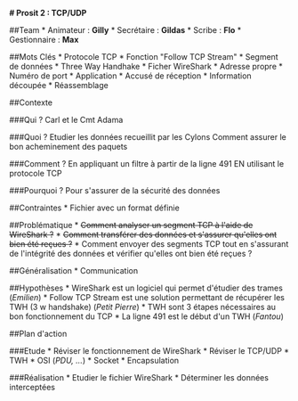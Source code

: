 **# Prosit 2 : TCP/UDP**

  ##Team
    * Animateur : **Gilly**
    * Secrétaire : **Gildas**
    * Scribe : **Flo**
    * Gestionnaire : **Max**


  ##Mots Clés
    * Protocole TCP
    * Fonction "Follow TCP Stream"
    * Segment de données
    * Three Way Handhake
    * Ficher WireShark
    * Adresse propre
    * Numéro de port
    * Application
    * Accusé de réception
    * Information découpée
    * Réassemblage

  ##Contexte

  ###Qui ?
    Carl et le Cmt Adama

  ###Quoi ?
    Etudier les données recueillit par les Cylons 
    Comment assurer le bon acheminement des paquets
  
  ###Comment ?
    En appliquant un filtre à partir de la ligne 491
    EN utilisant le protocole TCP
  
  ###Pourquoi ?
    Pour s'assurer de la sécurité des données

  ##Contraintes
    * Fichier avec un format définie

  ##Problématique
    * ~~Comment analyser un segment TCP à l'aide de WireShark ?~~
    * ~~Comment transférer des données et s'assurer qu'elles ont bien été reçues ?~~
    * Comment envoyer des segments TCP tout en s'assurant de l'intégrité des données et vérifier qu'elles ont bien été reçues ?

  ##Généralisation
    * Communication

  ##Hypothèses
    * WireShark est un logiciel qui permet d'étudier des trames (*Emilien*)
    * Follow TCP Stream est une solution permettant de récupérer les TWH (3 w handshake) (*Petit Pierre*)
    * TWH sont 3 étapes nécessaires au bon fonctionnement du TCP
    * La ligne 491 est le début d'un TWH (*Fantou*)

  ##Plan d'action

  ###Etude
    * Réviser le fonctionnement de WireShark
    * Réviser le TCP/UDP
    * TWH
    * OSI (*PDU, ...*)
    * Socket
    * Encapsulation
    
  ###Réalisation
    * Etudier le fichier WireShark
    * Déterminer les données interceptées
